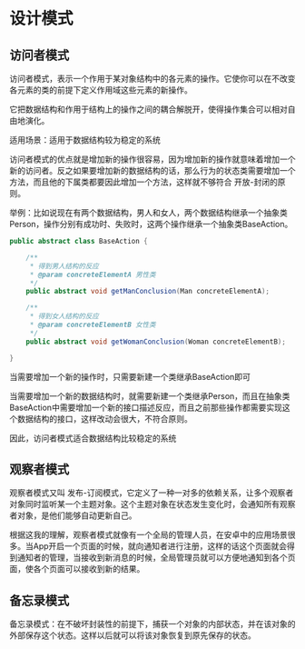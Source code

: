 # 设计模式

## 访问者模式

访问者模式，表示一个作用于某对象结构中的各元素的操作。它使你可以在不改变各元素的类的前提下定义作用域这些元素的新操作。

它把数据结构和作用于结构上的操作之间的耦合解脱开，使得操作集合可以相对自由地演化。

适用场景：适用于数据结构较为稳定的系统

访问者模式的优点就是增加新的操作很容易，因为增加新的操作就意味着增加一个新的访问者。反之如果要增加新的数据结构的话，那么行为的状态类需要增加一个方法，而且他的下属类都要因此增加一个方法，这样就不够符合 开放-封闭的原则。

举例：比如说现在有两个数据结构，男人和女人，两个数据结构继承一个抽象类Person，操作分别有成功时、失败时，这两个操作继承一个抽象类BaseAction。

```java
public abstract class BaseAction {

    /**
     * 得到男人结构的反应
     * @param concreteElementA 男性类
     */
    public abstract void getManConclusion(Man concreteElementA);

    /**
     * 得到女人结构的反应
     * @param concreteElementB 女性类
     */
    public abstract void getWomanConclusion(Woman concreteElementB);

}
```

当需要增加一个新的操作时，只需要新建一个类继承BaseAction即可

当需要增加一个新的数据结构时，就需要新建一个类继承Person，而且在抽象类BaseAction中需要增加一个新的接口描述反应，而且之前那些操作都需要实现这个数据结构的接口，这样改动会很大，不符合原则。

因此，访问者模式适合数据结构比较稳定的系统

## 观察者模式
观察者模式又叫 发布-订阅模式，它定义了一种一对多的依赖关系，让多个观察者对象同时监听某一个主题对象。这个主题对象在状态发生变化时，会通知所有观察者对象，是他们能够自动更新自己。  

根据这我的理解，观察者模式就像有一个全局的管理人员，在安卓中的应用场景很多。当App开启一个页面的时候，就向通知者进行注册，这样的话这个页面就会得到通知者的管理，当接收到新消息的时候，全局管理员就可以方便地通知到各个页面，使各个页面可以接收到新的结果。

## 备忘录模式
备忘录模式：在不破坏封装性的前提下，捕获一个对象的内部状态，并在该对象的外部保存这个状态。这样以后就可以将该对象恢复到原先保存的状态。
